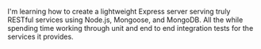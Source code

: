 I'm learning how to create a lightweight Express server serving truly RESTful services using Node.js, Mongoose, and MongoDB. All the while spending time working through unit and end to end integration tests for the services it provides.